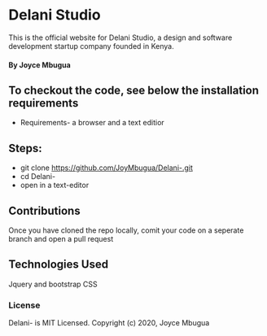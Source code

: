 # Delani Studio
This is the official website for Delani Studio, a design and software development startup company founded in Kenya.
#### By Joyce Mbugua

## To checkout the code, see below the installation requirements
* Requirements- a browser and a text editior
## Steps:
* git clone https://github.com/JoyMbugua/Delani-.git
* cd Delani-
* open in a text-editor

## Contributions
Once you have cloned the repo locally, comit your code on a seperate branch and open a pull request

## Technologies Used
Jquery and bootstrap CSS

### License
Delani- is MIT Licensed.
Copyright (c) 2020, Joyce Mbugua